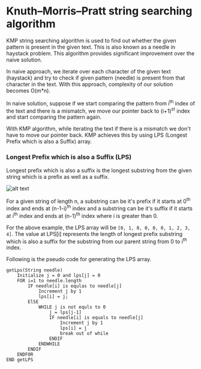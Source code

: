 # Knuth–Morris–Pratt string searching algorithm

KMP string searching algorithm is used to find out whether the given pattern is present in the given text. This is also known as a needle in haystack problem.
This algorithm provides significant improvement over the naive solution. 

In naive approach, we iterate over each character of the given text (haystack) and try to check if given pattern (needle) is present from that character in the text. With this approach, complexity of our solution becomes O(m*n).

In naive solution, suppose if we start comparing the pattern from i<sup>th</sup> index of the text and there is a mismatch, we move our pointer back to (i+1)<sup>st</sup> index and start comparing the pattern again.

With KMP algorithm, while iterating the text if there is a mismatch we don't have to move our pointer back. KMP achieves this by using LPS (Longest Prefix which is also a Suffix) array.

### Longest Prefix which is also a Suffix (LPS)

Longest prefix which is also a suffix is the longest substring from the given string which is a prefix as well as a suffix.

![alt text](https://i.ibb.co/3RwhGNS/pattern.png)

For a given string of length n, a substring can be it's prefix if it starts at 0<sup>th</sup> index and ends at (n-1-i)<sup>th</sup> index and a substring can be it's suffix if it starts at i<sup>th</sup> index and ends at (n-1)<sup>th</sup> index where i is greater than 0.

For the above example, the LPS array will be ```[0, 1, 0, 0, 0, 0, 1, 2, 3, 4]```. The value at LPS[i] represents the length of longest prefix substring which is also a suffix for the substring from our parent string from 0 to i<sup>th</sup> index. 

Following is the pseudo code for generating the LPS array.

```
getLps(String needle)
    Initialize j = 0 and lps[j] = 0
    FOR i=1 to needle.length
        IF needle[i] is equlas to needle[j]
            Increment j by 1
            lps[i] = j;
        ElSE
            WHILE j is not equls to 0
                j = lps[j-1]
                IF needle[i] is equals to needle[j]
                    Increment j by 1
                    lps[i] = j
                    break out of while
                ENDIF
            ENDWHILE
        ENDIF
    ENDFOR
END getLPS
```

